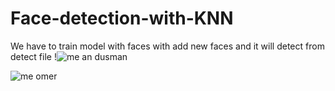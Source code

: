 # Face-detection-with-KNN


We have to train model with faces with add new faces and it will detect from detect file
!![me an dusman](https://user-images.githubusercontent.com/76808385/191725964-d80d58e6-a69c-4dc5-ae0d-d68e67932a20.jpg)

![me omer](https://user-images.githubusercontent.com/76808385/191726133-5c808852-e8c5-4dba-9fd8-b029ec708167.jpg)
